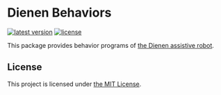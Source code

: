 # Dienen Behaviors

[![latest version](https://img.shields.io/github/v/release/threeal/dienen_behaviors.svg)](https://github.com/threeal/dienen_behaviors/releases/)
[![license](https://img.shields.io/github/license/threeal/dienen_behaviors.svg)](./LICENSE)

This package provides behavior programs of [the Dienen assistive robot](https://github.com/threeal/proposal-ta-simulasi-robot).

## License

This project is licensed under [the MIT License](./LICENSE).
